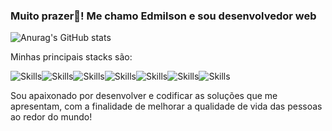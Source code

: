### Muito prazer👋! Me chamo Edmilson e sou desenvolvedor web

![Anurag's GitHub stats](https://github-readme-stats.vercel.app/api?username=Malaiobol&show_icons=true&theme=radical)

Minhas principais stacks são:

![Skills](https://img.shields.io/badge/HTML5-E34F26?style=for-the-badge&logo=html5&logoColor=white)![Skills](https://img.shields.io/badge/CSS3-1572B6?style=for-the-badge&logo=css3&logoColor=white)![Skills](https://img.shields.io/badge/React-20232A?style=for-the-badge&logo=react&logoColor=61DAFB)![Skills](https://img.shields.io/badge/TypeScript-007ACC?style=for-the-badge&logo=typescript&logoColor=white)![Skills](https://img.shields.io/badge/Python-14354C?style=for-the-badge&logo=python&logoColor=white)![Skills](https://img.shields.io/badge/Django-092E20?style=for-the-badge&logo=django&logoColor=white)![Skills](https://img.shields.io/badge/Node.js-43853D?style=for-the-badge&logo=node.js&logoColor=white)

Sou apaixonado por desenvolver e codificar as soluções que me apresentam, com a finalidade de melhorar a qualidade de vida das pessoas ao redor do mundo!
